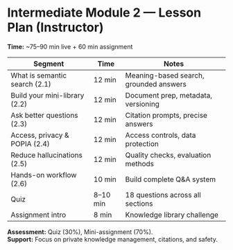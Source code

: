 # Intermediate Module 2 — Lesson Plan (Instructor)

**Time:** ~75–90 min live + 60 min assignment

| Segment                       | Time     | Notes                                  |
| ----------------------------- | -------- | -------------------------------------- |
| What is semantic search (2.1) | 12 min   | Meaning-based search, grounded answers |
| Build your mini-library (2.2) | 12 min   | Document prep, metadata, versioning    |
| Ask better questions (2.3)    | 12 min   | Citation prompts, precise answers      |
| Access, privacy & POPIA (2.4) | 12 min   | Access controls, data protection       |
| Reduce hallucinations (2.5)   | 12 min   | Quality checks, evaluation methods     |
| Hands-on workflow (2.6)       | 10 min   | Build complete Q&A system              |
| Quiz                          | 8–10 min | 18 questions across all sections       |
| Assignment intro              | 8 min    | Knowledge library challenge            |

**Assessment:** Quiz (30%), Mini-assignment (70%).  
**Support:** Focus on private knowledge management, citations, and safety.
